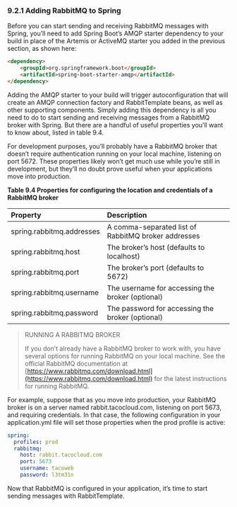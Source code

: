 ### 9.2.1 Adding RabbitMQ to Spring

Before you can start sending and receiving RabbitMQ messages with Spring, you’ll
need to add Spring Boot’s AMQP starter dependency to your build in place of the
Artemis or ActiveMQ starter you added in the previous section, as shown here:

```html
<dependency>
    <groupId>org.springframework.boot</groupId>
    <artifactId>spring-boot-starter-amqp</artifactId>
</dependency>
```

Adding the AMQP starter to your build will trigger autoconfiguration that will create an AMQP connection factory and RabbitTemplate beans, as well as other supporting components. Simply adding this dependency is all you need to do to start sending and receiving messages from a RabbitMQ broker with Spring. But there are a handful of useful properties you’ll want to know about, listed in table 9.4.

For development purposes, you’ll probably have a RabbitMQ broker that doesn’t require authentication running on your local machine, listening on port 5672. These properties likely won’t get much use while you’re still in development, but they’ll no doubt prove useful when your applications move into production.

**Table 9.4 Properties for configuring the location and credentials of a RabbitMQ broker**

| Property | Description |
| :--- | :--- |
| spring.rabbitmq.addresses | A comma-separated list of RabbitMQ broker addresses |
| spring.rabbitmq.host | The broker’s host (defaults to localhost) |
| spring.rabbitmq.port | The broker’s port (defaults to 5672) |
| spring.rabbitmq.username | The username for accessing the broker (optional) |
| spring.rabbitmq.password | The password for accessing the broker (optional) |

>RUNNING A RABBITMQ BROKER
>
>If you don’t already have a RabbitMQ broker to work with, you have several options for running RabbitMQ on your local machine. See the official RabbitMQ documentation at [https://www.rabbitmq.com/download.html](https://www.rabbitmq.com/download.html) for the latest instructions for running RabbitMQ.

For example, suppose that as you move into production, your RabbitMQ broker is on a server named rabbit.tacocloud.com, listening on port 5673, and requiring credentials. In that case, the following configuration in your application.yml file will set those properties when the prod profile is active:

```yaml
spring:
  profiles: prod
  rabbitmq:
    host: rabbit.tacocloud.com
    port: 5673
    username: tacoweb
    password: l3tm31n
```

Now that RabbitMQ is configured in your application, it’s time to start sending messages with RabbitTemplate.

